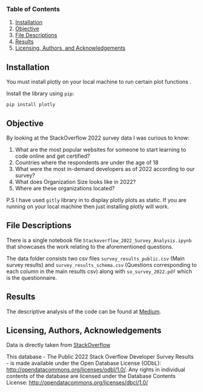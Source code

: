 ### Table of Contents

1. [Installation](#installation)
2. [Objective](#motivation)
3. [File Descriptions](#files)
4. [Results](#results)
5. [Licensing, Authors, and Acknowledgements](#licensing)

## Installation <a name="installation"></a>

You must install plotly on your local machine to run certain plot functions .

Install the library using `pip`:

```
pip install plotly
```

## Objective<a name="motivation"></a>

By looking at the StackOverflow 2022 survey data I was curious to know:

1. What are the most popular websites for someone to start learning to code online and get certified?
2. Countries where the respondents are under the age of 18
3. What were the most in-demand developers as of 2022 according to our survey?
4. What does Organization Size looks like in 2022?
5. Where are these organizations located?

P.S I have used `gitly` library in to display plotly plots as static. If you are running on your local machine then just installing plotly will work.

## File Descriptions <a name="files"></a>

There is a single notebook file `Stackoverflow_2022_Survey_Analysis.ipynb` that showcases the work relating to the aforementioned questions. 

The data folder consists two csv files `survey_results_public.csv` (Main survey results) and `survey_results_schema.csv` (Questions corresponding to each column in the main results csv) along with `so_survey_2022.pdf` which is the questionnaire.

## Results<a name="results"></a>

The descriptive analysis of the code can be found at [Medium](Paste_LINK_HERE).

## Licensing, Authors, Acknowledgements<a name="licensing"></a>

Data is directly taken from [StackOverflow](https://insights.stackoverflow.com/survey/)

This database - The Public 2022 Stack Overflow Developer Survey Results - is made available under the Open Database License (ODbL): http://opendatacommons.org/licenses/odbl/1.0/. Any rights in individual contents of the database are licensed under the Database Contents License: http://opendatacommons.org/licenses/dbcl/1.0/

